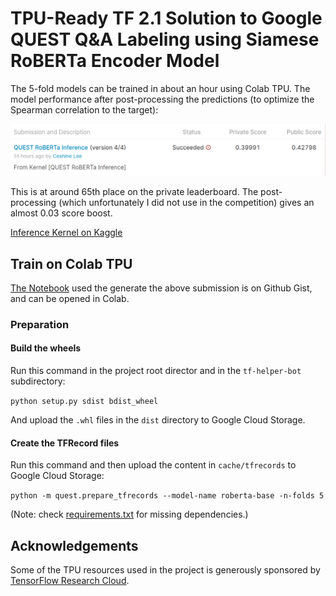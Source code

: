 # TPU-Ready TF 2.1 Solution to Google QUEST Q&A Labeling using Siamese RoBERTa Encoder Model

The 5-fold models can be trained in about an hour using Colab TPU. The model performance after post-processing the predictions (to optimize the Spearman correlation to the target):

![Submission Score](imgs/submission.png)

This is at around 65th place on the private leaderboard. The post-processing (which unfortunately I did not use in the competition) gives an almost 0.03 score boost.

[Inference Kernel on Kaggle](https://www.kaggle.com/ceshine/quest-roberta-inference?scriptVersionId=28553401)

## Train on Colab TPU

[The Notebook](https://gist.github.com/ceshine/752c77742973a013320a9f20384528a1) used the generate the above submission is on Github Gist, and can be opened in Colab.

### Preparation

#### Build the wheels

Run this command in the project root director and in the `tf-helper-bot` subdirectory:

`python setup.py sdist bdist_wheel`

And upload the `.whl` files in the `dist` directory to Google Cloud Storage.

#### Create the TFRecord files

Run this command and then upload the content in `cache/tfrecords` to Google Cloud Storage:

`python -m quest.prepare_tfrecords --model-name roberta-base -n-folds 5`

(Note: check [requirements.txt](requirements.txt) for missing dependencies.)

## Acknowledgements

Some of the TPU resources used in the project is generously sponsored by [TensorFlow Research Cloud](https://www.tensorflow.org/tfrc).
